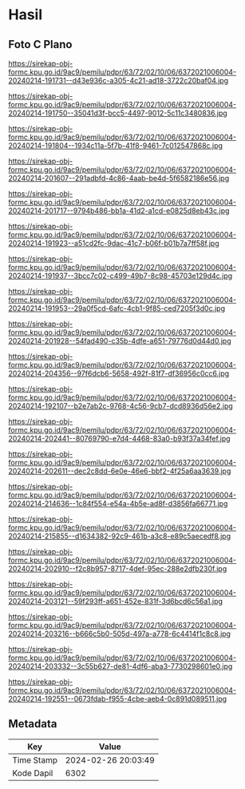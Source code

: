 # Hasil

## Foto C Plano

https://sirekap-obj-formc.kpu.go.id/9ac9/pemilu/pdpr/63/72/02/10/06/6372021006004-20240214-191731--d43e936c-a305-4c21-ad18-3722c20baf04.jpg

https://sirekap-obj-formc.kpu.go.id/9ac9/pemilu/pdpr/63/72/02/10/06/6372021006004-20240214-191750--35041d3f-bcc5-4497-9012-5c11c3480836.jpg

https://sirekap-obj-formc.kpu.go.id/9ac9/pemilu/pdpr/63/72/02/10/06/6372021006004-20240214-191804--1934c11a-5f7b-41f8-9461-7c012547868c.jpg

https://sirekap-obj-formc.kpu.go.id/9ac9/pemilu/pdpr/63/72/02/10/06/6372021006004-20240214-201607--291adbfd-4c86-4aab-be4d-5f6582186e56.jpg

https://sirekap-obj-formc.kpu.go.id/9ac9/pemilu/pdpr/63/72/02/10/06/6372021006004-20240214-201717--9794b486-bb1a-41d2-a1cd-e0825d8eb43c.jpg

https://sirekap-obj-formc.kpu.go.id/9ac9/pemilu/pdpr/63/72/02/10/06/6372021006004-20240214-191923--a51cd2fc-9dac-41c7-b06f-b01b7a7ff58f.jpg

https://sirekap-obj-formc.kpu.go.id/9ac9/pemilu/pdpr/63/72/02/10/06/6372021006004-20240214-191937--3bcc7c02-c499-49b7-8c98-45703e129d4c.jpg

https://sirekap-obj-formc.kpu.go.id/9ac9/pemilu/pdpr/63/72/02/10/06/6372021006004-20240214-191953--29a0f5cd-6afc-4cb1-9f85-ced7205f3d0c.jpg

https://sirekap-obj-formc.kpu.go.id/9ac9/pemilu/pdpr/63/72/02/10/06/6372021006004-20240214-201928--54fad490-c35b-4dfe-a651-79776d0d44d0.jpg

https://sirekap-obj-formc.kpu.go.id/9ac9/pemilu/pdpr/63/72/02/10/06/6372021006004-20240214-204356--97f6dcb6-5658-492f-81f7-df36956c0cc6.jpg

https://sirekap-obj-formc.kpu.go.id/9ac9/pemilu/pdpr/63/72/02/10/06/6372021006004-20240214-192107--b2e7ab2c-9768-4c56-9cb7-dcd8936d56e2.jpg

https://sirekap-obj-formc.kpu.go.id/9ac9/pemilu/pdpr/63/72/02/10/06/6372021006004-20240214-202441--80769790-e7d4-4468-83a0-b93f37a34fef.jpg

https://sirekap-obj-formc.kpu.go.id/9ac9/pemilu/pdpr/63/72/02/10/06/6372021006004-20240214-202611--dec2c8dd-6e0e-46e6-bbf2-4f25a6aa3639.jpg

https://sirekap-obj-formc.kpu.go.id/9ac9/pemilu/pdpr/63/72/02/10/06/6372021006004-20240214-214636--1c84f554-e54a-4b5e-ad8f-d3856fa66771.jpg

https://sirekap-obj-formc.kpu.go.id/9ac9/pemilu/pdpr/63/72/02/10/06/6372021006004-20240214-215855--d1634382-92c9-461b-a3c8-e89c5aecedf8.jpg

https://sirekap-obj-formc.kpu.go.id/9ac9/pemilu/pdpr/63/72/02/10/06/6372021006004-20240214-202910--f2c8b957-8717-4def-95ec-288e2dfb230f.jpg

https://sirekap-obj-formc.kpu.go.id/9ac9/pemilu/pdpr/63/72/02/10/06/6372021006004-20240214-203121--59f293ff-a651-452e-831f-3d6bcd6c56a1.jpg

https://sirekap-obj-formc.kpu.go.id/9ac9/pemilu/pdpr/63/72/02/10/06/6372021006004-20240214-203216--b666c5b0-505d-497a-a778-6c4414f1c8c8.jpg

https://sirekap-obj-formc.kpu.go.id/9ac9/pemilu/pdpr/63/72/02/10/06/6372021006004-20240214-203332--3c55b627-de81-4df6-aba3-7730298601e0.jpg

https://sirekap-obj-formc.kpu.go.id/9ac9/pemilu/pdpr/63/72/02/10/06/6372021006004-20240214-192551--0673fdab-f955-4cbe-aeb4-0c891d089511.jpg


## Metadata

| Key        | Value               |
| ---------- | ------------------- |
| Time Stamp | 2024-02-26 20:03:49 |
| Kode Dapil | 6302                |



